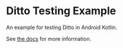 # Ditto Testing Example

An example for testing Ditto in Android Kotlin.

See [the docs](https://ditto.live/guides/testing/kotlin) for more information.
